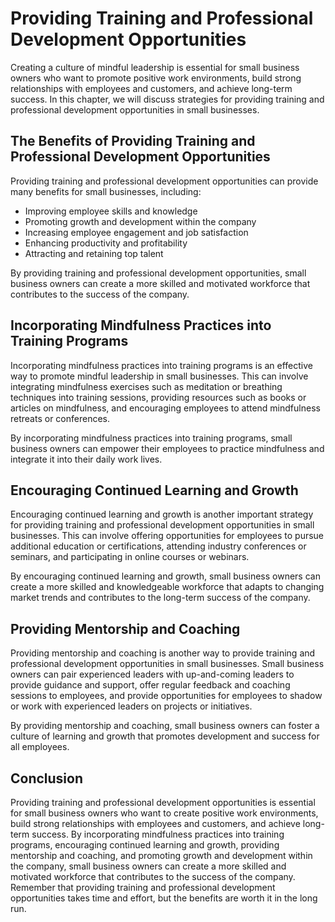 Providing Training and Professional Development Opportunities
======================================================================================================================================

Creating a culture of mindful leadership is essential for small business owners who want to promote positive work environments, build strong relationships with employees and customers, and achieve long-term success. In this chapter, we will discuss strategies for providing training and professional development opportunities in small businesses.

The Benefits of Providing Training and Professional Development Opportunities
-----------------------------------------------------------------------------

Providing training and professional development opportunities can provide many benefits for small businesses, including:

* Improving employee skills and knowledge
* Promoting growth and development within the company
* Increasing employee engagement and job satisfaction
* Enhancing productivity and profitability
* Attracting and retaining top talent

By providing training and professional development opportunities, small business owners can create a more skilled and motivated workforce that contributes to the success of the company.

Incorporating Mindfulness Practices into Training Programs
----------------------------------------------------------

Incorporating mindfulness practices into training programs is an effective way to promote mindful leadership in small businesses. This can involve integrating mindfulness exercises such as meditation or breathing techniques into training sessions, providing resources such as books or articles on mindfulness, and encouraging employees to attend mindfulness retreats or conferences.

By incorporating mindfulness practices into training programs, small business owners can empower their employees to practice mindfulness and integrate it into their daily work lives.

Encouraging Continued Learning and Growth
-----------------------------------------

Encouraging continued learning and growth is another important strategy for providing training and professional development opportunities in small businesses. This can involve offering opportunities for employees to pursue additional education or certifications, attending industry conferences or seminars, and participating in online courses or webinars.

By encouraging continued learning and growth, small business owners can create a more skilled and knowledgeable workforce that adapts to changing market trends and contributes to the long-term success of the company.

Providing Mentorship and Coaching
---------------------------------

Providing mentorship and coaching is another way to provide training and professional development opportunities in small businesses. Small business owners can pair experienced leaders with up-and-coming leaders to provide guidance and support, offer regular feedback and coaching sessions to employees, and provide opportunities for employees to shadow or work with experienced leaders on projects or initiatives.

By providing mentorship and coaching, small business owners can foster a culture of learning and growth that promotes development and success for all employees.

Conclusion
----------

Providing training and professional development opportunities is essential for small business owners who want to create positive work environments, build strong relationships with employees and customers, and achieve long-term success. By incorporating mindfulness practices into training programs, encouraging continued learning and growth, providing mentorship and coaching, and promoting growth and development within the company, small business owners can create a more skilled and motivated workforce that contributes to the success of the company. Remember that providing training and professional development opportunities takes time and effort, but the benefits are worth it in the long run.

